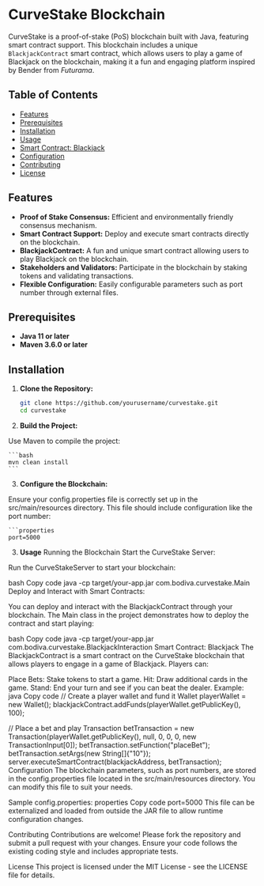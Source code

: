 # CurveStake Blockchain

CurveStake is a proof-of-stake (PoS) blockchain built with Java, featuring smart contract support. This blockchain includes a unique `BlackjackContract` smart contract, which allows users to play a game of Blackjack on the blockchain, making it a fun and engaging platform inspired by Bender from *Futurama*.

## Table of Contents

- [Features](#features)
- [Prerequisites](#prerequisites)
- [Installation](#installation)
- [Usage](#usage)
- [Smart Contract: Blackjack](#smart-contract-blackjack)
- [Configuration](#configuration)
- [Contributing](#contributing)
- [License](#license)

## Features

- **Proof of Stake Consensus:** Efficient and environmentally friendly consensus mechanism.
- **Smart Contract Support:** Deploy and execute smart contracts directly on the blockchain.
- **BlackjackContract:** A fun and unique smart contract allowing users to play Blackjack on the blockchain.
- **Stakeholders and Validators:** Participate in the blockchain by staking tokens and validating transactions.
- **Flexible Configuration:** Easily configurable parameters such as port number through external files.

## Prerequisites

- **Java 11 or later**
- **Maven 3.6.0 or later**

## Installation

1. **Clone the Repository:**

   ```bash
   git clone https://github.com/yourusername/curvestake.git
   cd curvestake
    ```

2. **Build the Project:**

Use Maven to compile the project:

    ```bash
    mvn clean install
    ```

3. **Configure the Blockchain:**

Ensure your config.properties file is correctly set up in the src/main/resources directory. This file should include configuration like the port number:

    ```properties
    port=5000

3. **Usage**
Running the Blockchain
Start the CurveStake Server:

Run the CurveStakeServer to start your blockchain:

bash
Copy code
java -cp target/your-app.jar com.bodiva.curvestake.Main
Deploy and Interact with Smart Contracts:

You can deploy and interact with the BlackjackContract through your blockchain. The Main class in the project demonstrates how to deploy the contract and start playing:

bash
Copy code
java -cp target/your-app.jar com.bodiva.curvestake.BlackjackInteraction
Smart Contract: Blackjack
The BlackjackContract is a smart contract on the CurveStake blockchain that allows players to engage in a game of Blackjack. Players can:

Place Bets: Stake tokens to start a game.
Hit: Draw additional cards in the game.
Stand: End your turn and see if you can beat the dealer.
Example:
java
Copy code
// Create a player wallet and fund it
Wallet playerWallet = new Wallet();
blackjackContract.addFunds(playerWallet.getPublicKey(), 100);

// Place a bet and play
Transaction betTransaction = new Transaction(playerWallet.getPublicKey(), null, 0, 0, 0, new TransactionInput[0]);
betTransaction.setFunction("placeBet");
betTransaction.setArgs(new String[]{"10"});
server.executeSmartContract(blackjackAddress, betTransaction);
Configuration
The blockchain parameters, such as port numbers, are stored in the config.properties file located in the src/main/resources directory. You can modify this file to suit your needs.

Sample config.properties:
properties
Copy code
port=5000
This file can be externalized and loaded from outside the JAR file to allow runtime configuration changes.

Contributing
Contributions are welcome! Please fork the repository and submit a pull request with your changes. Ensure your code follows the existing coding style and includes appropriate tests.

License
This project is licensed under the MIT License - see the LICENSE file for details.

